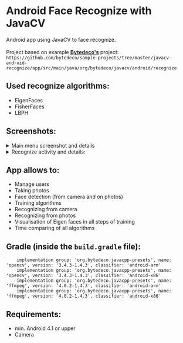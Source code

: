 # Android Face Recognize with JavaCV 

Android app using JavaCV to face recognize.<br><br>
Project based on example <b><a href="https://github.com/bytedeco">Bytedeco's</a></b> project: <br>
```https://github.com/bytedeco/sample-projects/tree/master/javacv-android-recognize/app/src/main/java/org/bytedeco/javacv/android/recognize```

Used recognize algorithms:
--------------------------
 * EigenFaces
 * FisherFaces
 * LBPH
 
 Screenshots:
-----------------------------------------
 <details>
 <summary>Main menu screenshot and details</summary>
    
![mainmenu](https://user-images.githubusercontent.com/32546106/73701894-4cebc480-46eb-11ea-83e4-cbde73d48d84.png)

</details>

<details>
 <summary>Recognize activity and details:</summary>
Before training: 
    
![beforetraining](https://user-images.githubusercontent.com/32546106/73701898-4e1cf180-46eb-11ea-84fb-d8fd780123b9.png)
    
After training:

![aftertraining](https://user-images.githubusercontent.com/32546106/73701900-4f4e1e80-46eb-11ea-9513-d8cbe0dd09df.png)

</details>

App allows to:
--------------
 * Manage users
 * Taking photos
 * Face detection (from camera and on photos)
 * Training algorithms
 * Recognizing from camera
 * Recognizing from photos
 * Visualisation of Eigen faces in all steps of training
 * Time comparing of all algorithms

Gradle (inside the `build.gradle` file):
-----------------------------------------
```implementation group: 'org.bytedeco', name: 'javacv', version: '1.4.3'
    implementation group: 'org.bytedeco.javacpp-presets', name: 'opencv', version: '3.4.3-1.4.3', classifier: 'android-arm'
    implementation group: 'org.bytedeco.javacpp-presets', name: 'opencv', version: '3.4.3-1.4.3', classifier: 'android-x86'
    implementation group: 'org.bytedeco.javacpp-presets', name: 'ffmpeg', version: '4.0.2-1.4.3', classifier: 'android-arm'
    implementation group: 'org.bytedeco.javacpp-presets', name: 'ffmpeg', version: '4.0.2-1.4.3', classifier: 'android-x86'
```

Requirements:
-----------------------------------------
 * min. Android 4.1 or upper
 * Camera 
 

    



